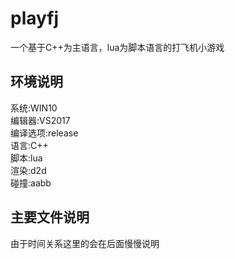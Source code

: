 # playfj
一个基于C++为主语言，lua为脚本语言的打飞机小游戏
## 环境说明  
系统:WIN10  
编辑器:VS2017  
编译选项:release  
语言:C++  
脚本:lua  
渲染:d2d  
碰撞:aabb  
## 主要文件说明
由于时间关系这里的会在后面慢慢说明  

